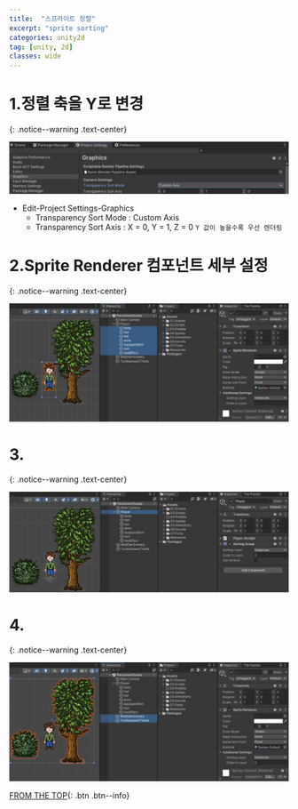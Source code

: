 ```yaml
---
title:  "스프라이트 정렬"
excerpt: "sprite sorting"
categories: unity2d
tag: [unity, 2d]
classes: wide
---
```


# 1.정렬 축을 Y로 변경
{: .notice--warning .text-center}

<img src="/img/unity2d/2023-01-26-sprite-sorting-project-settings.png"/>

- Edit-Project Settings-Graphics
  * Transparency Sort Mode : Custom Axis
  * Transparency Sort Axis : X = 0, Y = 1, Z = 0
`Y 값이 높을수록 우선 렌더링`

# 2.Sprite Renderer 컴포넌트 세부 설정
{: .notice--warning .text-center}

<img src="/img/unity2d/2023-01-26-sprite-renderer.png"/>

# 3.
{: .notice--warning .text-center}

<img src="/img/unity2d/2023-01-26-sorting-group.png"/>

# 4.
{: .notice--warning .text-center}

<img src="/img/unity2d/2023-01-26-other-sprite-objects.png"/>

[FROM THE TOP](#){: .btn .btn--info}